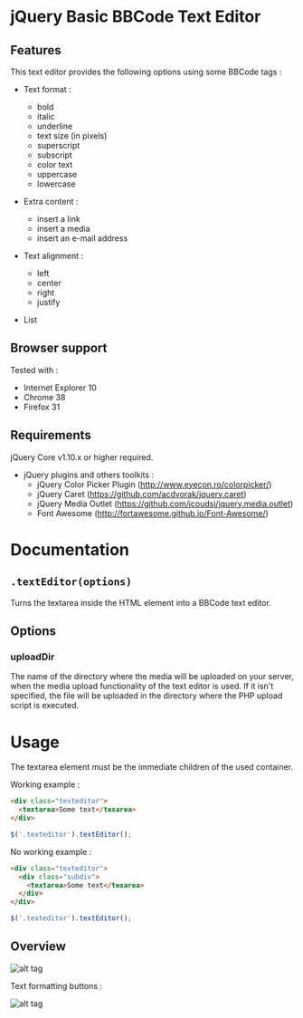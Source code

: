 # jQuery Basic BBCode Text Editor

Features
--------
This text editor provides the following options using some BBCode tags :

- Text format :
  - bold
  - italic
  - underline
  - text size (in pixels)
  - superscript
  - subscript
  - color text
  - uppercase
  - lowercase

- Extra content :
  - insert a link
  - insert a media
  - insert an e-mail address

- Text alignment :
  - left
  - center
  - right
  - justify

- List

Browser support
---------------
Tested with :

- Internet Explorer 10
-	Chrome 38
- Firefox 31

Requirements
------------
jQuery Core v1.10.x or higher required.

- jQuery plugins and others toolkits :
  - jQuery Color Picker Plugin (http://www.eyecon.ro/colorpicker/)
  - jQuery Caret (https://github.com/acdvorak/jquery.caret)
  - jQuery Media Outlet (https://github.com/jcoudsi/jquery.media.outlet)
  - Font Awesome (http://fortawesome.github.io/Font-Awesome/) 

Documentation
=============
`.textEditor(options)`
--------------------
Turns the textarea inside the HTML element into a BBCode text editor.

Options
-------

### uploadDir
The name of the directory where the media will be uploaded on your server, when the media upload functionality of the text editor is used. If it isn't specified, the file will be uploaded in the directory where the PHP upload script is executed.

Usage
=====

The textarea element must be the immediate children of the used container.

Working example :

```html
<div class="texteditor">
  <textarea>Some text</texarea>
</div>
```

```javascript
$('.texteditor').textEditor();
```

No working example :

```html
<div class="texteditor">
  <div class="subdiv">
    <textarea>Some text</texarea>
  </div>
</div>
```

```javascript
$('.texteditor').textEditor();
```

Overview
--------

![alt tag](http://s1.postimg.org/7lgllbmtr/2014_11_16_03_05_44_Administration.png)

Text formatting buttons :

![alt tag](http://s8.postimg.org/6wa2t0f79/2014_11_16_03_08_58_Administration.png)


<i class="fa fa-bold"></i>


